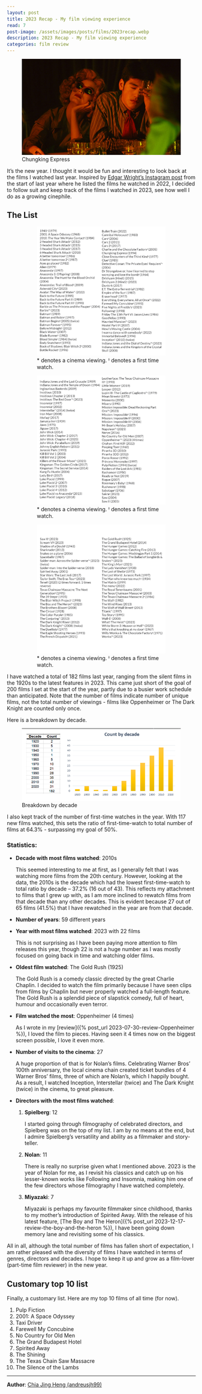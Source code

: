 ```yaml
---
layout: post
title: 2023 Recap - My film viewing experience
read: 7
post-image: /assets/images/posts/films/2023recap.webp
description: 2023 Recap - My film viewing experience
categories: film review
---
```


<figure class="film">
  <img src="/assets/images/posts/films/2023recap.webp" alt="Chungking Express movie still">
  <figcaption><i class="fa-solid fa-film"></i> Chungking Express</figcaption>
</figure>

It’s the new year. I thought it would be fun and interesting to look back at the films I watched last year. Inspired by <a href="https://www.instagram.com/p/Cm057BcL-JK/" target="_blank">Edgar Wright’s Instagram post</a> from the start of last year where he listed the films he watched in 2022, I decided to follow suit and keep track of the films I watched in 2023, see how well I do as a growing cinephile.

## The List

<figure>
  <figure class="film">
    <img src="/assets/images/posts/films/2023/movie1.webp" alt="Part 1 of list">
    <figcaption><i class="fa-solid"></i> * denotes a cinema viewing. ꭞ denotes a first time watch.</figcaption>
  </figure>
  <figure class="film">
    <img src="/assets/images/posts/films/2023/movie2.webp" alt="Part 2 of list">
    <figcaption><i class="fa-solid"></i> * denotes a cinema viewing. ꭞ denotes a first time watch.</figcaption>
  </figure>
  <figure class="film">
    <img src="/assets/images/posts/films/2023/movie3.webp" alt="Part 3 of list">
    <figcaption><i class="fa-solid"></i> * denotes a cinema viewing. ꭞ denotes a first time watch.</figcaption>
  </figure>  
</figure>

I have watched a total of 182 films last year, ranging from the silent films in the 1920s to the latest features in 2023. This came just short of the goal of 200 films I set at the start of the year, partly due to a busier work schedule than anticipated. Note that the number of films indicate number of unique films, not the total number of viewings - films like Oppenheimer or The Dark Knight are counted only once.

Here is a breakdown by decade.

<figure class="film">
  <img src="/assets/images/posts/films/2023/movie4.webp" alt="Breakdown by decade">
  <figcaption><i class="fa-solid"></i>Breakdown by decade</figcaption>
</figure>

I also kept track of the number of first-time watches in the year. With 117 new films watched, this sets the ratio of first-time-watch to total number of films at 64.3% - surpassing my goal of 50%.

### Statistics:
-	<b>Decade with most films watched</b>: 2010s

    This seemed interesting to me at first, as I generally felt that I was watching more films from the 20th century. However, looking at the data, the 2010s is the decade which had the lowest first-time-watch to total ratio by decade – 37.2% (16 out of 43). This reflects my attachment to films that I grew up with, as I am more inclined to rewatch films from that decade than any other decades. This is evident because 27 out of 65 films (41.5%) that I have rewatched in the year are from that decade.

-	<b>Number of years</b>: 59 different years

-	<b>Year with most films watched</b>: 2023 with 22 films

    This is not surprising as I have been paying more attention to film releases this year, though 22 is not a huge number as I was mostly focused on going back in time and watching older films.

-	<b>Oldest film watched</b>: The Gold Rush (1925)

    The Gold Rush is a comedy classic directed by the great Charlie Chaplin. I decided to watch the film primarily because I have seen clips from films by Chaplin but never properly watched a full-length feature. The Gold Rush is a splendid piece of slapstick comedy, full of heart, humour and occasionally even terror.

-	<b>Film watched the most</b>: Oppenheimer (4 times)

    As I wrote in my [review]({% post_url 2023-07-30-review-Oppenheimer %}), I loved the film to pieces. Having seen it 4 times now on the biggest screen possible, I love it even more.

-	<b>Number of visits to the cinema</b>: 27

    A huge proportion of that is for Nolan’s films. Celebrating Warner Bros’ 100th anniversary, the local cinema chain created ticket bundles of 4 Warner Bros’ films, three of which are Nolan’s, which I happily bought. As a result, I watched Inception, Interstellar (twice) and The Dark Knight (twice) in the cinema, to great pleasure.

-	<b>Directors with the most films watched</b>:
    1.	<b>Spielberg</b>: 12
        
        I started going through filmography of celebrated directors, and Spielberg was on the top of my list. I am by no means at the end, but I admire Spielberg’s versatility and ability as a filmmaker and story-teller.

    2.	<b>Nolan</b>: 11

        There is really no surprise given what I mentioned above. 2023 is the year of Nolan for me, as I revisit his classics and catch up on his lesser-known works like Following and Insomnia, making him one of the few directors whose filmography I have watched completely.

    3.	<b>Miyazaki</b>: 7

        Miyazaki is perhaps my favourite filmmaker since childhood, thanks to my mother’s introduction of Spirited Away. With the release of his latest feature, [The Boy and The Heron]({% post_url 2023-12-17-review-the-boy-and-the-heron %}), I have been going down memory lane and revisiting some of his classics.

All in all, although the total number of films has fallen short of expectation, I am rather pleased with the diversity of films I have watched in terms of genres, directors and decades. I hope to keep it up and grow as a film-lover (part-time film reviewer) in the new year.

## Customary top 10 list

Finally, a customary list. Here are my top 10 films of all time (for now).

1.	Pulp Fiction
2.	2001: A Space Odyssey
3.	Taxi Driver
4.	Farewell My Concubine
5.	No Country for Old Men
6.	The Grand Budapest Hotel
7.	Spirited Away
8.	The Shining
9.	The Texas Chain Saw Massacre
10.	The Silence of the Lambs

---

**Author**: <a href="https://github.com/andreusjh99" target="_blank">Chia Jing Heng (andreusjh99)</a>